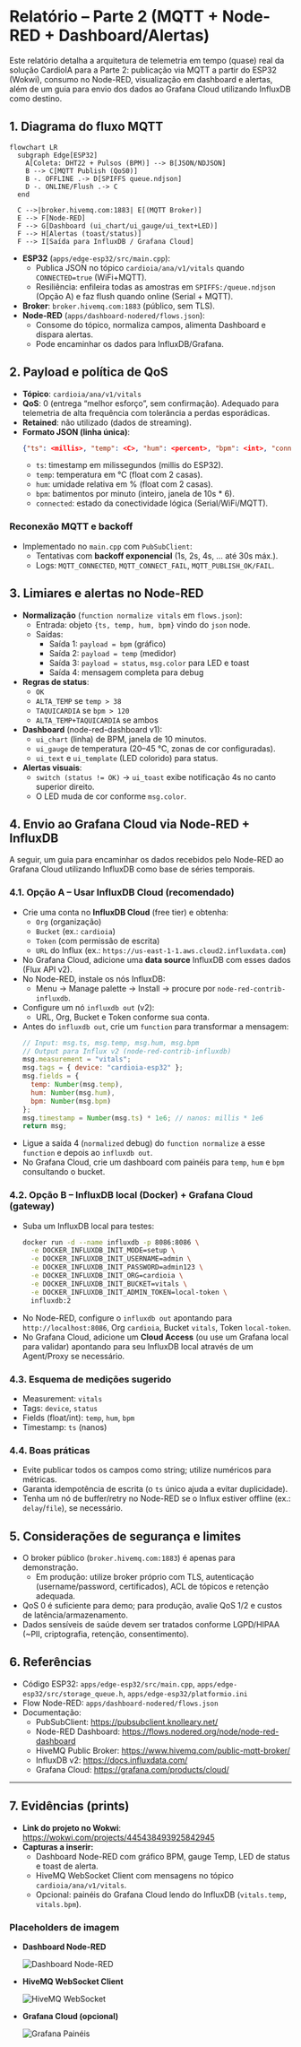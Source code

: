 # Relatório – Parte 2 (MQTT + Node-RED + Dashboard/Alertas)

Este relatório detalha a arquitetura de telemetria em tempo (quase) real da solução CardioIA para a Parte 2: publicação via MQTT a partir do ESP32 (Wokwi), consumo no Node-RED, visualização em dashboard e alertas, além de um guia para envio dos dados ao Grafana Cloud utilizando InfluxDB como destino.

## 1. Diagrama do fluxo MQTT

```mermaid
flowchart LR
  subgraph Edge[ESP32]
    A[Coleta: DHT22 + Pulsos (BPM)] --> B[JSON/NDJSON]
    B --> C[MQTT Publish (QoS0)]
    B -. OFFLINE .-> D[SPIFFS queue.ndjson]
    D -. ONLINE/Flush .-> C
  end

  C -->|broker.hivemq.com:1883| E[(MQTT Broker)]
  E --> F[Node-RED]
  F --> G[Dashboard (ui_chart/ui_gauge/ui_text+LED)]
  F --> H[Alertas (toast/status)]
  F --> I[Saída para InfluxDB / Grafana Cloud]
```

- **ESP32** (`apps/edge-esp32/src/main.cpp`):
  - Publica JSON no tópico `cardioia/ana/v1/vitals` quando `CONNECTED=true` (WiFi+MQTT).
  - Resiliência: enfileira todas as amostras em `SPIFFS:/queue.ndjson` (Opção A) e faz flush quando online (Serial + MQTT).
- **Broker**: `broker.hivemq.com:1883` (público, sem TLS).
- **Node-RED** (`apps/dashboard-nodered/flows.json`):
  - Consome do tópico, normaliza campos, alimenta Dashboard e dispara alertas.
  - Pode encaminhar os dados para InfluxDB/Grafana.

## 2. Payload e política de QoS

- **Tópico**: `cardioia/ana/v1/vitals`
- **QoS**: 0 (entrega “melhor esforço”, sem confirmação). Adequado para telemetria de alta frequência com tolerância a perdas esporádicas.
- **Retained**: não utilizado (dados de streaming).
- **Formato JSON (linha única)**:
  ```json
  {"ts": <millis>, "temp": <C>, "hum": <percent>, "bpm": <int>, "connected": <bool>}
  ```
  - `ts`: timestamp em milissegundos (millis do ESP32).
  - `temp`: temperatura em °C (float com 2 casas).
  - `hum`: umidade relativa em % (float com 2 casas).
  - `bpm`: batimentos por minuto (inteiro, janela de 10s * 6).
  - `connected`: estado da conectividade lógica (Serial/WiFi/MQTT).

### Reconexão MQTT e backoff
- Implementado no `main.cpp` com `PubSubClient`:
  - Tentativas com **backoff exponencial** (1s, 2s, 4s, … até 30s máx.).
  - Logs: `MQTT_CONNECTED`, `MQTT_CONNECT_FAIL`, `MQTT_PUBLISH_OK/FAIL`.

## 3. Limiares e alertas no Node-RED

- **Normalização** (`function normalize vitals` em `flows.json`):
  - Entrada: objeto `{ts, temp, hum, bpm}` vindo do `json` node.
  - Saídas:
    - Saída 1: `payload = bpm` (gráfico)
    - Saída 2: `payload = temp` (medidor)
    - Saída 3: `payload = status`, `msg.color` para LED e toast
    - Saída 4: mensagem completa para debug
- **Regras de status**:
  - `OK`
  - `ALTA_TEMP` se `temp > 38`
  - `TAQUICARDIA` se `bpm > 120`
  - `ALTA_TEMP+TAQUICARDIA` se ambos
- **Dashboard** (node-red-dashboard v1):
  - `ui_chart` (linha) de BPM, janela de 10 minutos.
  - `ui_gauge` de temperatura (20–45 °C, zonas de cor configuradas).
  - `ui_text` e `ui_template` (LED colorido) para status.
- **Alertas visuais**:
  - `switch (status != OK)` → `ui_toast` exibe notificação 4s no canto superior direito.
  - O LED muda de cor conforme `msg.color`.

## 4. Envio ao Grafana Cloud via Node-RED + InfluxDB

A seguir, um guia para encaminhar os dados recebidos pelo Node-RED ao Grafana Cloud utilizando InfluxDB como base de séries temporais.

### 4.1. Opção A – Usar InfluxDB Cloud (recomendado)
- Crie uma conta no **InfluxDB Cloud** (free tier) e obtenha:
  - `Org` (organização)
  - `Bucket` (ex.: `cardioia`)
  - `Token` (com permissão de escrita)
  - `URL` do Influx (ex.: `https://us-east-1-1.aws.cloud2.influxdata.com`)
- No Grafana Cloud, adicione uma **data source** InfluxDB com esses dados (Flux API v2).
- No Node-RED, instale os nós InfluxDB:
  - Menu → Manage palette → Install → procure por `node-red-contrib-influxdb`.
- Configure um nó `influxdb out` (v2):
  - URL, Org, Bucket e Token conforme sua conta.
- Antes do `influxdb out`, crie um `function` para transformar a mensagem:
  ```javascript
  // Input: msg.ts, msg.temp, msg.hum, msg.bpm
  // Output para Influx v2 (node-red-contrib-influxdb)
  msg.measurement = "vitals";
  msg.tags = { device: "cardioia-esp32" };
  msg.fields = {
    temp: Number(msg.temp),
    hum: Number(msg.hum),
    bpm: Number(msg.bpm)
  };
  msg.timestamp = Number(msg.ts) * 1e6; // nanos: millis * 1e6
  return msg;
  ```
- Ligue a saída 4 (`normalized` debug) do `function normalize` a esse `function` e depois ao `influxdb out`.
- No Grafana Cloud, crie um dashboard com painéis para `temp`, `hum` e `bpm` consultando o bucket.

### 4.2. Opção B – InfluxDB local (Docker) + Grafana Cloud (gateway)
- Suba um InfluxDB local para testes:
  ```bash
  docker run -d --name influxdb -p 8086:8086 \
    -e DOCKER_INFLUXDB_INIT_MODE=setup \
    -e DOCKER_INFLUXDB_INIT_USERNAME=admin \
    -e DOCKER_INFLUXDB_INIT_PASSWORD=admin123 \
    -e DOCKER_INFLUXDB_INIT_ORG=cardioia \
    -e DOCKER_INFLUXDB_INIT_BUCKET=vitals \
    -e DOCKER_INFLUXDB_INIT_ADMIN_TOKEN=local-token \
    influxdb:2
  ```
- No Node-RED, configure o `influxdb out` apontando para `http://localhost:8086`, Org `cardioia`, Bucket `vitals`, Token `local-token`.
- No Grafana Cloud, adicione um **Cloud Access** (ou use um Grafana local para validar) apontando para seu InfluxDB local através de um Agent/Proxy se necessário.

### 4.3. Esquema de medições sugerido
- Measurement: `vitals`
- Tags: `device`, `status`
- Fields (float/int): `temp`, `hum`, `bpm`
- Timestamp: `ts` (nanos)

### 4.4. Boas práticas
- Evite publicar todos os campos como string; utilize numéricos para métricas.
- Garanta idempotência de escrita (o `ts` único ajuda a evitar duplicidade).
- Tenha um nó de buffer/retry no Node-RED se o Influx estiver offline (ex.: `delay`/`file`), se necessário.

## 5. Considerações de segurança e limites
- O broker público (`broker.hivemq.com:1883`) é apenas para demonstração.
  - Em produção: utilize broker próprio com TLS, autenticação (username/password, certificados), ACL de tópicos e retenção adequada.
- QoS 0 é suficiente para demo; para produção, avalie QoS 1/2 e custos de latência/armazenamento.
- Dados sensíveis de saúde devem ser tratados conforme LGPD/HIPAA (~PII, criptografia, retenção, consentimento).

## 6. Referências
- Código ESP32: `apps/edge-esp32/src/main.cpp`, `apps/edge-esp32/src/storage_queue.h`, `apps/edge-esp32/platformio.ini`
- Flow Node-RED: `apps/dashboard-nodered/flows.json`
- Documentação:
  - PubSubClient: https://pubsubclient.knolleary.net/
  - Node-RED Dashboard: https://flows.nodered.org/node/node-red-dashboard
  - HiveMQ Public Broker: https://www.hivemq.com/public-mqtt-broker/
  - InfluxDB v2: https://docs.influxdata.com/
  - Grafana Cloud: https://grafana.com/products/cloud/

---

## 7. Evidências (prints)

- **Link do projeto no Wokwi**: https://wokwi.com/projects/445438493925842945
- **Capturas a inserir:**
  - Dashboard Node-RED com gráfico BPM, gauge Temp, LED de status e toast de alerta.
  - HiveMQ WebSocket Client com mensagens no tópico `cardioia/ana/v1/vitals`.
  - Opcional: painéis do Grafana Cloud lendo do InfluxDB (`vitals.temp`, `vitals.bpm`).

### Placeholders de imagem

- **Dashboard Node-RED**

  ![Dashboard Node-RED](../assets/parte2/nodered_dashboard.png)

- **HiveMQ WebSocket Client**

  ![HiveMQ WebSocket](../assets/parte2/hivemq_ws.png)

- **Grafana Cloud (opcional)**

  ![Grafana Painéis](../assets/parte2/grafana_dashboards.png)
